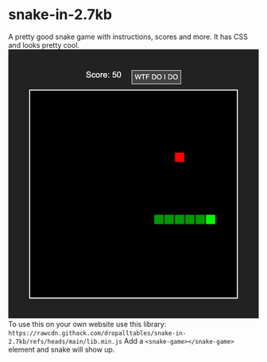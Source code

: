# snake-in-2.7kb
A pretty good snake game with instructions, scores and more. It has CSS and looks pretty cool.
![Screenshot of the game running.](game.png)
To use this on your own website use this library:
`https://rawcdn.githack.com/dropalltables/snake-in-2.7kb/refs/heads/main/lib.min.js`
Add a `<snake-game></snake-game>` element and snake will show up.
